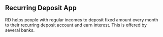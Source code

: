 ## Recurring Deposit App

RD helps people with regular incomes to deposit fixed amount every month to their recurring deposit account and earn interest. This is offered by several banks.
